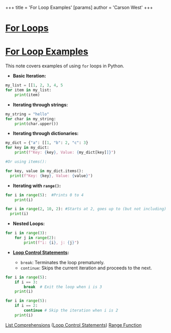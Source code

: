 +++
 title = 'For Loop Examples'
[params]
	author = 'Carson West'
+++
# [For Loops](./../for-loops/)
# [For Loop Examples](./../for-loop-examples/) 
This note covers examples of using `for` loops in Python.

* **Basic Iteration:**

```python
my_list = [[1, 2, 3, 4, 5
for item in my_list:
    print(item)
```

* **Iterating through strings:**

```python
my_string = "hello"
for char in my_string:
    print(char.upper())
```

* **Iterating through dictionaries:**

```python
my_dict = {"a": [[1, "b": 2, "c": 3}
for key in my_dict:
    print(f"Key: {key}, Value: {my_dict[key]]}")

#Or using items():

for key, value in my_dict.items():
  print(f"Key: {key}, Value: {value}")
```

* **Iterating with `range()`:**

```python
for i in range(5):  #Prints 0 to 4
    print(i)

for i in range(2, 10, 2): #Starts at 2, goes up to (but not including) 10, incrementing by 2.
  print(i)
```


* **Nested Loops:**

```python
for i in range(3):
    for j in range(2):
        print(f"i: {i}, j: {j}")
```

* **[Loop Control Statements](./../loop-control-statements/):**

    * `break`: Terminates the loop prematurely.
    * `continue`: Skips the current iteration and proceeds to the next.

```python
for i in range(5):
    if i == 3:
        break  # Exit the loop when i is 3
    print(i)

for i in range(5):
    if i == 2:
        continue # Skip the iteration when i is 2
    print(i)

```

[List Comprehensions](./../list-comprehensions/)  ([Loop Control Statements](./../loop-control-statements/)) [Range Function](./../range-function/)

